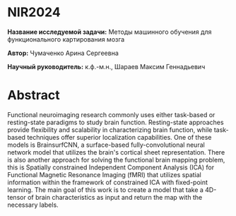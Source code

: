 # NIR2024

**Название исследуемой задачи:** Методы машинного обучения для функционального картирования мозга

**Автор:** Чумаченко Арина Сергеевна

**Научный руководитель:** к.ф.-м.н., Шараев Максим Геннадьевич

Abstract
========

Functional neuroimaging research commonly uses either task-based or resting-state paradigms to study brain function. Resting-state approaches provide flexibility and scalability in characterizing brain function, while task-based techniques offer superior localization capabilities. One of these models is BrainsurfCNN, a surface-based fully-convolutional neural network model that utilizes the brain's cortical sheet representation. There is also another approach for solving the functional brain mapping problem, this is Spatially constrained Independent Component Analysis (ICA) for Functional Magnetic Resonance Imaging (fMRI) that utilizes spatial information within the framework of constrained ICA with fixed-point learning. The main goal of this work is to create a model that take a 4D-tensor of brain characteristics as input and return the map with the necessary labels.
